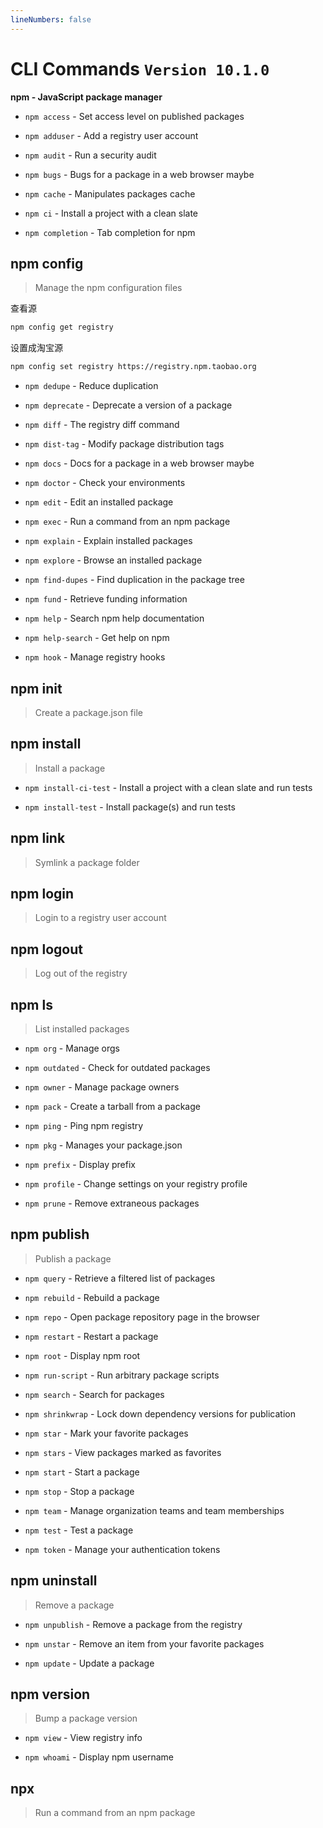 ```yaml
---
lineNumbers: false
---
```


# CLI Commands `Version 10.1.0`

**npm - JavaScript package manager**

-   `npm access` - Set access level on published packages

-   `npm adduser` - Add a registry user account

-   `npm audit` - Run a security audit

-   `npm bugs` - Bugs for a package in a web browser maybe

-   `npm cache` - Manipulates packages cache

-   `npm ci` - Install a project with a clean slate

-   `npm completion` - Tab completion for npm

## npm config

> Manage the npm configuration files

查看源

```bash
npm config get registry
```

设置成淘宝源

```bash
npm config set registry https://registry.npm.taobao.org
```

-   `npm dedupe` - Reduce duplication

-   `npm deprecate` - Deprecate a version of a package

-   `npm diff` - The registry diff command

-   `npm dist-tag` - Modify package distribution tags

-   `npm docs` - Docs for a package in a web browser maybe

-   `npm doctor` - Check your environments

-   `npm edit` - Edit an installed package

-   `npm exec` - Run a command from an npm package

-   `npm explain` - Explain installed packages

-   `npm explore` - Browse an installed package

-   `npm find-dupes` - Find duplication in the package tree

-   `npm fund` - Retrieve funding information

-   `npm help` - Search npm help documentation

-   `npm help-search` - Get help on npm

-   `npm hook` - Manage registry hooks

## npm init

> Create a package.json file

## npm install

> Install a package

-   `npm install-ci-test` - Install a project with a clean slate and run tests

-   `npm install-test` - Install package(s) and run tests

## npm link

> Symlink a package folder

## npm login

> Login to a registry user account

## npm logout

> Log out of the registry

## npm ls

> List installed packages

-   `npm org` - Manage orgs

-   `npm outdated` - Check for outdated packages

-   `npm owner` - Manage package owners

-   `npm pack` - Create a tarball from a package

-   `npm ping` - Ping npm registry

-   `npm pkg` - Manages your package.json

-   `npm prefix` - Display prefix

-   `npm profile` - Change settings on your registry profile

-   `npm prune` - Remove extraneous packages

## npm publish

> Publish a package

-   `npm query` - Retrieve a filtered list of packages

-   `npm rebuild` - Rebuild a package

-   `npm repo` - Open package repository page in the browser

-   `npm restart` - Restart a package

-   `npm root` - Display npm root

-   `npm run-script` - Run arbitrary package scripts

-   `npm search` - Search for packages

-   `npm shrinkwrap` - Lock down dependency versions for publication

-   `npm star` - Mark your favorite packages

-   `npm stars` - View packages marked as favorites

-   `npm start` - Start a package

-   `npm stop` - Stop a package

-   `npm team` - Manage organization teams and team memberships

-   `npm test` - Test a package

-   `npm token` - Manage your authentication tokens

## npm uninstall

> Remove a package

-   `npm unpublish` - Remove a package from the registry

-   `npm unstar` - Remove an item from your favorite packages

-   `npm update` - Update a package

## npm version

> Bump a package version

-   `npm view` - View registry info

-   `npm whoami` - Display npm username

## npx

> Run a command from an npm package
